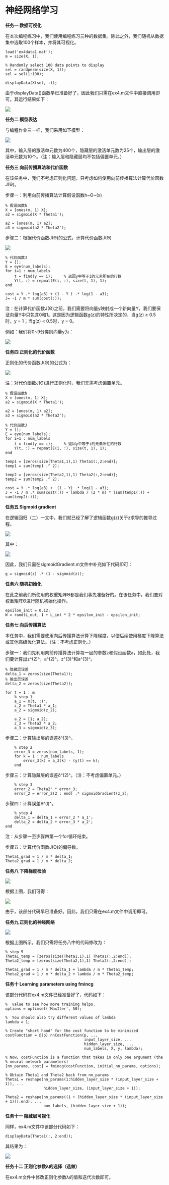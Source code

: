 # 神经网络学习  

**任务一 数据可视化**  

在本次编程练习中，我们使用编程练习三种的数据集。除此之外，我们随机从数据集中选取100个样本，并将其可视化。    

```
load('ex4data1.mat');
m = size(X, 1);

% Randomly select 100 data points to display
sel = randperm(size(X, 1));
sel = sel(1:100);

displayData(X(sel, :));
```   

由于displayData()函数早已准备好了，因此我们只需在ex4.m文件中直接调用即可。其运行结果如下：         

![](http://upload-images.jianshu.io/upload_images/5983416-b4465cac0842fab0.png?imageMogr2/auto-orient/strip%7CimageView2/2/w/1240)

**任务二 模型表达**   

与编程作业三一样，我们采用如下模型：    

![](http://upload-images.jianshu.io/upload_images/5983416-98fec88185a38fb4.png?imageMogr2/auto-orient/strip%7CimageView2/2/w/1240)

其中，输入层的激活单元数为400个，隐藏层的激活单元数为25个，输出层的激活单元数为10个。（注：输入层和隐藏层均不包括偏置单元。）   

**任务三 向前传播算法和代价函数**   

在该任务中，我们不考虑正则化问题，只考虑如何使用向前传播算法计算代价函数J(Θ)。         

步骤一：利用向前传播算法计算假设函数h~Θ~(x)   

```
% 假设函数h
X = [ones(m, 1) X];
a2 = sigmoid(X * Theta1');

a2 = [ones(m, 1) a2];
a3 = sigmoid(a2 * Theta2');
```         

步骤二：根据代价函数J(Θ)的公式，计算代价函数J(Θ)    

![](http://upload-images.jianshu.io/upload_images/5983416-b1734d9d130ae793.png?imageMogr2/auto-orient/strip%7CimageView2/2/w/1240)

```
% 代价函数J
Y = [];
E = eye(num_labels);
for i=1 : num_labels
	t = find(y == i);     % 返回y中等于i的元素所在的行数
	Y(t, :) = repmat(E(i, :), size(t, 1), 1);
end

cost = Y .* log(a3) + (1 - Y ) .* log(1 - a3);
J= -1 / m * sum(cost(:));
```         

注：在计算代价函数J(Θ)之前，我们需要将向量y映射成一个新向量Y，我们要保证向量Y中只包含0和1。这是因为逻辑函数g(z)的特性所决定的，当g(z) ≥ 0.5时，y = 1；当g(z) < 0.5时，y = 0。         

例如：我们将0~9分类则向量y为：     

![](http://upload-images.jianshu.io/upload_images/5983416-4969250a186d9f16.png?imageMogr2/auto-orient/strip%7CimageView2/2/w/1240)

**任务四 正则化的代价函数**    

正则化的代价函数J(Θ)的公式为：    

![](http://upload-images.jianshu.io/upload_images/5983416-211e828d08a39ff7.png?imageMogr2/auto-orient/strip%7CimageView2/2/w/1240)

注：对代价函数J(Θ)进行正则化时，我们无需考虑偏置单元。    

```
% 假设函数h
X = [ones(m, 1) X];
a2 = sigmoid(X * Theta1');

a2 = [ones(m, 1) a2];
a3 = sigmoid(a2 * Theta2');

% 代价函数J
Y = [];
E = eye(num_labels);
for i=1 : num_labels
	t = find(y == i);     % 返回y中等于i的元素所在的行数
	Y(t, :) = repmat(E(i, :), size(t, 1), 1);
end

temp1 = [zeros(size(Theta1,1),1) Theta1(:,2:end)];
temp1 = sum(temp1 .^ 2);

temp2 = [zeros(size(Theta2,1),1) Theta2(:,2:end)];
temp2 = sum(temp2 .^ 2);

cost = Y .* log(a3) +  (1 - Y) .* log(1 - a3);
J = -1 / m .* sum(cost(:)) + lambda / (2 * m) * (sum(temp1(:)) + sum(temp2(:)));
```            

**任务五 Sigmoid gradient**    

在逻辑回归（二）一文中，我们就已经了解了逻辑函数g(z)关于z求导的推导过程。     

![](http://upload-images.jianshu.io/upload_images/5983416-87cd80d663cde175.png?imageMogr2/auto-orient/strip%7CimageView2/2/w/1240)

其中：    

![](http://upload-images.jianshu.io/upload_images/5983416-fec2bdd680ccfa96.png?imageMogr2/auto-orient/strip%7CimageView2/2/w/1240)

因此，我们只需在sigmoidGradient.m文件中补充如下代码即可：   

```
g = sigmoid(z) .* (1 - sigmoid(z));
```         

**任务六 随机初始化**    

在此之前我们所使用的权重矩阵Θ都是我们事先准备好的。在该任务中，我们要对权重矩阵Θ进行随机初始化操作。     

```
epsilon_init = 0.12;
W = rand(L_out, 1 + L_in) * 2 * epsilon_init - epsilon_init;
```         

**任务七 向后传播算法**  

本任务中，我们需要使用向后传播算法计算下降梯度，以便后续使用梯度下降算法或其他高级优化算法。（注：不考虑正则化。）       

步骤一：我们先利用向前传播算法计算每一层的参数z和假设函数a，如此处，我们要计算出z^(2)^，a^(2)^，z^(3)^和a^(3)^。     

```
% 隐藏层误差
delta_1 = zeros(size(Theta1));
% 输出层误差
delta_2 = zeros(size(Theta2));

for t = 1 : m
	% step 1
	a_1 = X(t, :)';
	z_2 = Theta1 * a_1;
	a_2 = sigmoid(z_2);

	a_2 = [1; a_2];
	z_3 = Theta2 * a_2;
	a_3 = sigmoid(z_3);
```      

步骤二：计算输出层的误差δ^(3)^。     

```
	% step 2
	error_3 = zeros(num_labels, 1);
	for k = 1 : num_labels
		error_3(k) = a_3(k) - (y(t) == k);
	end
```      

步骤三：计算隐藏层的误差δ^(2)^。（注：不考虑偏置单元。）   

```
	% step 3
	error_2 = Theta2' * error_3;
	error_2 = error_2(2 : end) .* sigmoidGradient(z_2);
```       

步骤四：计算误差Δ^(l)^。    

```
	% step 4
	delta_1 = delta_1 + error_2 * a_1';
	delta_2 = delta_2 + error_3 * a_2';
end
```           

注：从步骤一至步骤四第一个for循环结束。    

步骤五：计算代价函数J(Θ)的偏导数。    

```
Theta1_grad = 1 / m * delta_1;
Theta2_grad = 1 / m * delta_2;
```        

**任务八 下降梯度检验**   


![](http://upload-images.jianshu.io/upload_images/5983416-13675dec7389a7d0.png?imageMogr2/auto-orient/strip%7CimageView2/2/w/1240)

根据上图，我们可得：   

![](http://upload-images.jianshu.io/upload_images/5983416-894cccb6780de822.png?imageMogr2/auto-orient/strip%7CimageView2/2/w/1240)

由于，该部分代码早已准备好。因此，我们只需在ex4.m文件中调用即可。   

**任务九 正则化的神经网络**   


![](http://upload-images.jianshu.io/upload_images/5983416-c17e89dbcc761d5d.png?imageMogr2/auto-orient/strip%7CimageView2/2/w/1240)

根据上图所示，我们只需将任务八中的代码修改为：      

```
% step 5
Theta1_temp = [zeros(size(Theta1,1),1) Theta1(:,2:end)];
Theta2_temp = [zeros(size(Theta2,1),1) Theta2(:,2:end)];

Theta1_grad = 1 / m * delta_1 + lambda / m * Theta1_temp;
Theta2_grad = 1 / m * delta_2 + lambda / m * Theta2_temp;
```     

**任务十 Learning parameters using fmincg**   

该部分代码在ex4.m文件已经准备好了，代码如下：      

```
%  value to see how more training helps.
options = optimset('MaxIter', 50);

%  You should also try different values of lambda
lambda = 1;

% Create "short hand" for the cost function to be minimized
costFunction = @(p) nnCostFunction(p, ...
                                   input_layer_size, ...
                                   hidden_layer_size, ...
                                   num_labels, X, y, lambda);

% Now, costFunction is a function that takes in only one argument (the
% neural network parameters)
[nn_params, cost] = fmincg(costFunction, initial_nn_params, options);

% Obtain Theta1 and Theta2 back from nn_params
Theta1 = reshape(nn_params(1:hidden_layer_size * (input_layer_size + 1)), ...
                 hidden_layer_size, (input_layer_size + 1));

Theta2 = reshape(nn_params((1 + (hidden_layer_size * (input_layer_size + 1))):end), ...
                 num_labels, (hidden_layer_size + 1));
```      

**任务十一 隐藏层可视化**   

同样，ex4.m文件中该部分代码如下：  

```
displayData(Theta1(:, 2:end));
```   

其结果为：      

![](http://upload-images.jianshu.io/upload_images/5983416-36882d05925739ba.png?imageMogr2/auto-orient/strip%7CimageView2/2/w/1240)

**任务十二 正则化参数λ的选择（选做）**   

在ex4.m文件中修改正则化参数λ的值和迭代次数即可。
